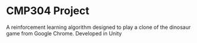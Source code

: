 # CMP304 Project
 
A reinforcement learning algorithm designed to play a clone of the dinosaur game from Google Chrome. Developed in Unity
